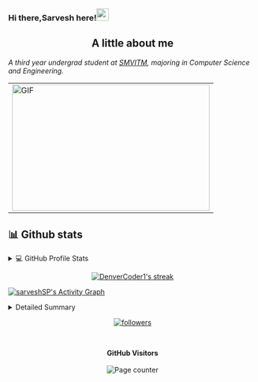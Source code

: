 <meta property="og:description" content="Sarvesh SP is a Front-End Developer from Udupi, India. Sarvesh is currenty pursuing his BE in Computer Science. Feel free to contact Sarvesh" />
<meta name="Keywords" content="sarvesh sp sarveshsp Sarvesh Sarveshsp SARVESHSP SARVESH sarveshsp spsarvesh sarveshsp.com www.sarveshsp.com"/>

### Hi there,Sarvesh here!<img src="https://media.giphy.com/media/hvRJCLFzcasrR4ia7z/giphy.gif" width="25px">


<!--
**Sarvesh-SP/Sarvesh-SP** is a ✨ _special_ ✨ repository because its `README.md` (this file) appears on your GitHub profile.

Here are some ideas to get you started:

- 🔭 I’m currently working on 
- 🌱 I’m currently learning ...
- 👯 I’m looking to collaborate on ...
- 🤔 I’m looking for help with ...
- 💬 Ask me about ...
- 📫 How to reach me: ...
- 😄 Pronouns: ...
- ⚡ Fun fact: ...
-->

<h2 align="center">A little about me</h2>
<p><em>A third year undergrad student at <a href="https://sode-edu.in/">SMVITM</a>, majoring in Computer Science and Engineering.</br>
</em></p>

<table><tr>
<td> <img alt="GIF" src="code.gif?raw=true" width="400" height="256" />  </td>
<!--
<td> <img alt="GIF" src="anime.png?raw=true" width="400" height="256" />  </td> -->
</tr></table>

## 📊 Github stats

<details>
  <br>
  <summary>💻 GitHub Profile Stats</summary>

  Profile stats              |  Language Contribution
:-------------------------:|:-------------------------:
![Sarvesh-SP :: Profile Stats](https://github-readme-stats-ks15temi6.vercel.app/api?username=Sarvesh-SP&count_private=true&show_icons=true&theme=dark) | ![Sarvesh-SP :: Top Langs](https://github-readme-stats-ks15temi6.vercel.app/api/top-langs/?username=Sarvesh-SP&langs_count=10&theme=react&layout=compact&hide=html)

![sarveshSP's Contribution Stats](https://github-contribution-stats.vercel.app/api/?username=Sarvesh-SP)
</details>

<!-- GitHub Readme Streak Stats - https://github.com/DenverCoder1/github-readme-streak-stats -->
<p align="center">
  <a href="https://github.com/DenverCoder1/github-readme-streak-stats">
    <img title="🔥 Get streak stats for your profile at git.io/streak-stats" alt="DenverCoder1's streak" src="https://github-readme-streak-stats.herokuapp.com/?user=Sarvesh-SP&theme=black-ice&hide_border=true&stroke=0000&background=0D1117&ring=60D9FA&fire=60D9FA&currStreakLabel=60D9FA"/>
  </a>
 </p>
 
<!-- https://github.com/ashutosh00710/github-readme-activity-graph -->
<a href="https://github.com/ashutosh00710/github-readme-activity-graph"><img alt="sarveshSP's Activity Graph" src="https://activity-graph.herokuapp.com/graph?username=Sarvesh-SP&bg_color=1F222E&color=F8D866&line=F85D7F&point=FFFFFF&hide_border=true" /></a>


<details>
<summary>Detailed Summary</summary>
<br>
  
![Metrics](https://metrics.lecoq.io/Sarvesh-SP?template=classic&languages=1&lines=1&activity=1&achievements=1&people=1&languages.limit=8&languages.colors=github&languages.threshold=0%25&people.limit=28&people.size=28&people.types=followers%2C%20following&people.identicons=false&people.shuffle=false&activity.limit=5&activity.days=14&activity.filter=all&activity.visibility=all&activity.timestamps=false&achievements.threshold=C&achievements.secrets=true&achievements.limit=50&config.timezone=Asia%2FKolkata&config.twemoji=true)    
</details>

<p align="center">
  <a href="https://github.com/Sarvesh-SP">
      <img alt="followers" title="Follow me on Github" src="https://img.shields.io/github/followers/Sarvesh-SP?color=236ad3&labelColor=1155ba&style=for-the-badge&logo=github&label=Follow"/></a>
</p>
<br>
 <p align="center">
  <b>GitHub Visitors</b>
  <br>
  <br>
  <img alt="Page counter" src="https://profile-counter.glitch.me/Sarvesh-SP/count.svg">
</p>

